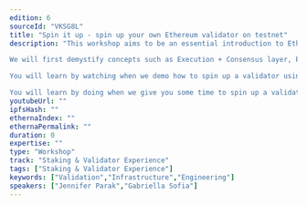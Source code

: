 ```yaml
---
edition: 6
sourceId: "VKSG8L"
title: "Spin it up - spin up your own Ethereum validator on testnet"
description: "This workshop aims to be an essential introduction to Ethereum PoS consensus by inspecting its underlying infrastructure.

We will first demystify concepts such as Execution + Consensus layer, PoS validation, Keys and Signatures, and Slashing. 

You will learn by watching when we demo how to spin up a validator using the Lighthouse validator client. 

You will learn by doing when we give you some time to spin up a validator yourself and experiment with the setup."
youtubeUrl: ""
ipfsHash: ""
ethernaIndex: ""
ethernaPermalink: ""
duration: 0
expertise: ""
type: "Workshop"
track: "Staking & Validator Experience"
tags: ["Staking & Validator Experience"]
keywords: ["Validation","Infrastructure","Engineering"]
speakers: ["Jennifer Parak","Gabriella Sofia"]
---
```

